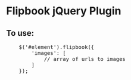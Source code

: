 # Flipbook jQuery Plugin

## To use:

<pre>
	$('#element').flipbook({
		'images': [
			// array of urls to images
		]
	});
</pre>